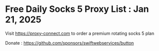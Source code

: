 Free Daily Socks 5 Proxy List : Jan 21, 2025
=============================================

Visit https://proxy-connect.com to order a premium rotating socks 5 plan

Donate : https://github.com/sponsors/swiftwebservices/button
